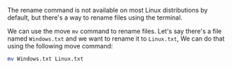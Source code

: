 The rename command is not available on most Linux distributions by default, but there's a way to rename files using the terminal.

We can use the move `mv` command to rename files.
Let's say there's a file named  `Windows.txt` and we want to rename it to `Linux.txt`, We can do that using the following move command:

```bash
mv Windows.txt Linux.txt
```

